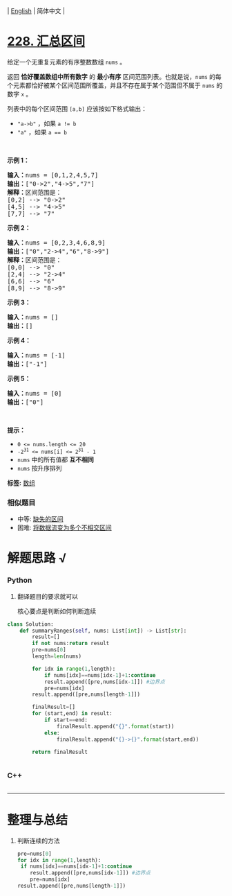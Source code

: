 | [English](README_EN.md) | 简体中文 |

# [228. 汇总区间](https://leetcode-cn.com/problems/summary-ranges)
<p>给定一个无重复元素的有序整数数组 <code>nums</code> 。</p>

<p>返回 <strong>恰好覆盖数组中所有数字</strong> 的 <strong>最小有序</strong> 区间范围列表。也就是说，<code>nums</code> 的每个元素都恰好被某个区间范围所覆盖，并且不存在属于某个范围但不属于 <code>nums</code> 的数字 <code>x</code> 。</p>

<p>列表中的每个区间范围 <code>[a,b]</code> 应该按如下格式输出：</p>

<ul>
	<li><code>"a->b"</code> ，如果 <code>a != b</code></li>
	<li><code>"a"</code> ，如果 <code>a == b</code></li>
</ul>

<p> </p>

<p><strong>示例 1：</strong></p>

<pre>
<strong>输入：</strong>nums = [0,1,2,4,5,7]
<strong>输出：</strong>["0->2","4->5","7"]
<strong>解释：</strong>区间范围是：
[0,2] --> "0->2"
[4,5] --> "4->5"
[7,7] --> "7"
</pre>

<p><strong>示例 2：</strong></p>

<pre>
<strong>输入：</strong>nums = [0,2,3,4,6,8,9]
<strong>输出：</strong>["0","2->4","6","8->9"]
<strong>解释：</strong>区间范围是：
[0,0] --> "0"
[2,4] --> "2->4"
[6,6] --> "6"
[8,9] --> "8->9"
</pre>

<p><strong>示例 3：</strong></p>

<pre>
<strong>输入：</strong>nums = []
<strong>输出：</strong>[]
</pre>

<p><strong>示例 4：</strong></p>

<pre>
<strong>输入：</strong>nums = [-1]
<strong>输出：</strong>["-1"]
</pre>

<p><strong>示例 5：</strong></p>

<pre>
<strong>输入：</strong>nums = [0]
<strong>输出：</strong>["0"]
</pre>

<p> </p>

<p><strong>提示：</strong></p>

<ul>
	<li><code>0 <= nums.length <= 20</code></li>
	<li><code>-2<sup>31</sup> <= nums[i] <= 2<sup>31</sup> - 1</code></li>
	<li><code>nums</code> 中的所有值都 <strong>互不相同</strong></li>
	<li><code>nums</code> 按升序排列</li>
</ul>

**标签:**  [数组](https://leetcode-cn.com/tag/array) 
 ### 相似题目
- 中等:	[缺失的区间](https://leetcode-cn.com/problems/missing-ranges) 
- 困难:	[将数据流变为多个不相交区间](https://leetcode-cn.com/problems/data-stream-as-disjoint-intervals) 

# 解题思路 √

### Python

1. 翻译题目的要求就可以

   核心要点是判断如何判断连续

```python
class Solution:
    def summaryRanges(self, nums: List[int]) -> List[str]:
        result=[]
        if not nums:return result
        pre=nums[0]
        length=len(nums)

        for idx in range(1,length):
            if nums[idx]==nums[idx-1]+1:continue
            result.append([pre,nums[idx-1]]) #边界点
            pre=nums[idx]
        result.append([pre,nums[length-1]]) 

        finalResult=[]
        for (start,end) in result:
            if start==end:
                finalResult.append("{}".format(start))
            else:
                finalResult.append("{}->{}".format(start,end))

        return finalResult
```


```python

```

### C++

```cpp

```

---



# 整理与总结

1. 判断连续的方法

   ```python
   pre=nums[0]
   for idx in range(1,length):
   	if nums[idx]==nums[idx-1]+1:continue
       result.append([pre,nums[idx-1]]) #边界点
       pre=nums[idx]
   result.append([pre,nums[length-1]]) 
   ```

   